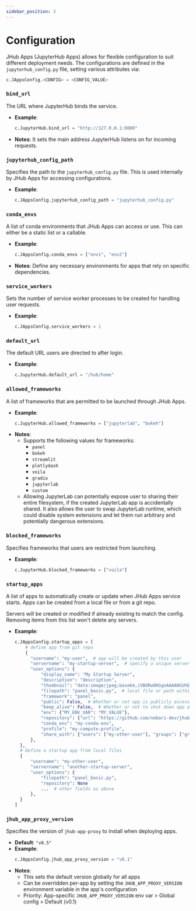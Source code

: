 ```yaml
---
sidebar_position: 3
---
```


# Configuration

JHub Apps (JupyterHub Apps) allows for flexible configuration to suit different deployment needs. The configurations
are defined in the `jupyterhub_config.py` file, setting various attributes via:

```python
c.JAppsConfig.<CONFIG> = <CONFIG_VALUE>
```

### `bind_url`

The URL where JupyterHub binds the service.

- **Example**:
  ```python
  c.JupyterHub.bind_url = "http://127.0.0.1:8000"
  ```
- **Notes**: It sets the main address JupyterHub listens on for incoming requests.

### `jupyterhub_config_path`

Specifies the path to the `jupyterhub_config.py` file. This is used internally by JHub Apps for
accessing configurations.

- **Example**:
  ```python
  c.JAppsConfig.jupyterhub_config_path = "jupyterhub_config.py"
  ```

### `conda_envs`

A list of conda environments that JHub Apps can access or use. This can either be a static list
or a callable.

- **Example**:
  ```python
  c.JAppsConfig.conda_envs = ["env1", "env2"]
  ```
- **Notes**: Define any necessary environments for apps that rely on specific dependencies.

### `service_workers`

Sets the number of service worker processes to be created for handling user requests.

- **Example**:
  ```python
  c.JAppsConfig.service_workers = 1
  ```

### `default_url`

The default URL users are directed to after login.

- **Example**:
  ```python
  c.JupyterHub.default_url = "/hub/home"
  ```

### `allowed_frameworks`

A list of frameworks that are permitted to be launched through JHub Apps.

- **Example**:
  ```python
  c.JupyterHub.allowed_frameworks = ["jupyterlab", "bokeh"]
  ```
- **Notes**:
  - Supports the following values for frameworks:
    - `panel`
    - `bokeh`
    - `streamlit`
    - `plotlydash`
    - `voila`
    - `gradio`
    - `jupyterlab`
    - `custom`
  - Allowing JupyterLab can potentially expose user to sharing their entire filesystem, if the created JupyterLab
    app is accidentally shared. It also allows the user to swap JupyterLab runtime, which could disable
    system extensions and let them run arbitrary and potentially dangerous extensions.

### `blocked_frameworks`

Specifies frameworks that users are restricted from launching.

- **Example**:
  ```python
  c.JupyterHub.blocked_frameworks = ["voila"]
  ```

### `startup_apps`

A list of apps to automatically create or update when JHub Apps service starts.  Apps can be created from a local file or from a git repo.

Servers will be created or modified if already existing to match the config. Removing items from this list won't delete any servers.

- **Example**:
  ```python
  c.JAppsConfig.startup_apps = [
      # define app from git repo
      {
        "username": "my-user",  # app will be created by this user
        "servername": "my-startup-server",  # specify a unique server name
        "user_options": {
            "display_name": "My Startup Server",
            "description": "description",
            "thumbnail": "data:image/jpeg;base64,iVBORw0KGgoAAAANSUhEUgAAAAoAAAAKCAYAAACNMs+9AAAAFUlEQVR42mNkYPhfz0AEYBxVSF+FAP5FDvcfRYWgAAAAAElFTkSuQmCC",  # base64 encoded image data to use for thumbnail
            "filepath": "panel_basic.py",  # local file or path within git repo
            "framework": "panel",
            "public": False,  # Whether or not app is publicly accessible without authentication
            "keep_alive": False,  # Whether or not to shut down app after a period of idleness
            "env": {"MY_ENV_VAR": "MY_VALUE"},
            "repository": {"url": "https://github.com/nebari-dev/jhub-apps-from-git-repo-example.git"},  # specify if pulling app from git repo
            "conda_env": "my-conda-env",
            "profile": "my-compute-profile",
            "share_with": {"users": ["my-other-user"], "groups": ["group1", "group2"]},
        },
    },
    # Define a startup app from local files
    {
        "username": "my-other-user",
        "servername": "another-startup-server",
        "user_options": {
            "filepath": "panel_basic.py",
            "repository": None
            ...  # other fields as above
        },
    }
  ]
  ```

### `jhub_app_proxy_version`

Specifies the version of `jhub-app-proxy` to install when deploying apps.

- **Default**: `"v0.5"`
- **Example**:
  ```python
  c.JAppsConfig.jhub_app_proxy_version = "v0.1"
  ```
- **Notes**:
  - This sets the default version globally for all apps
  - Can be overridden per-app by setting the `JHUB_APP_PROXY_VERSION` environment variable in the app's configuration
  - Priority: App-specific `JHUB_APP_PROXY_VERSION` env var > Global config > Default (v0.1)
